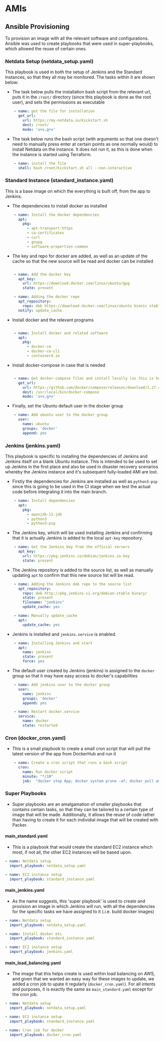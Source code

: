 # AMIs

## Ansible Provisioning

To provision an image with all the relevant software and configurations. Ansible was used to create playbooks that were used in super-playbooks, which allowed the reuse of certain ones.

### Netdata Setup (netdata_setup.yaml)

This playbook is used in both the setup of Jenkins and the Standard Instances, so that they all may be monitored. The tasks within it are shown below:
* The task below pulls the installation bash script from the relevant url, puts it in the `/root/` directory (since this playbook is done as the root user), and sets the permissions as executable
```yaml
    - name: get the file for installation
      get_url:
        url: https://my-netdata.io/kickstart.sh
        dest: /root/
        mode: 'u+x,g+x'
```
* The task below runs the bash script (with arguments so that one doesn't need to manually press enter at certain points as one normally would) to install Netdata on the instance. It does not run it, as this is done when the instance is started using Terraform.
```yaml
    - name: install the file
      shell: bash /root/kickstart.sh all --non-interactive
```

### Standard Instance (standard_instance.yaml)

This is a base image on which the everything is built off, from the app to Jenkins.
* The  dependencies to install docker as installed
```yaml
    - name: Install the docker dependencies
      apt:
        pkg:
          - apt-transport-https
          - ca-certificates
          - curl
          - gnupg
          - software-properties-common
```

* The key and repo for docker are added, as well as an update of the cache so that the new source will be read and docker can be installed
```yaml

    - name: Add the docker key
      apt_key:
        url: https://download.docker.com/linux/ubuntu/gpg
        state: present

    - name: Adding the docker repo
      apt_repository:
        repo: deb https://download.docker.com/linux/ubuntu bionic stable
      notify: update_cache
```

* Install docker and the relevant programs
```yaml

    - name: Install docker and related software
      apt:
        pkg:
          - docker-ce
          - docker-ce-cli
          - containerd.io
```

* Install docker-compose in case that is needed
```yaml

    - name: Get docker-compose files and install locally (as this is how it is done on Ubuntu)
      get_url:
        url: https://github.com/docker/compose/releases/download/1.27.4/docker-compose-Linux-x86_64
        dest: /usr/local/bin/docker-compose
        mode: 'u+x,g+x'
```

* Finally, set the Ubuntu default user in the docker group
```yaml
    - name: Add ubuntu user to the docker group
      user:
        name: ubuntu
        groups: 'docker'
        append: yes
```

### Jenkins (jenkins.yaml)

This playbook is specific to installing the dependencies of Jenkins and Jenkins itself on a blank Ubuntu instance. This is intended to be used to set up Jenkins in the first place and also be used in disaster recovery scenarios whereby the Jenkins instance and it's subsequent fully-loaded AMI are lost.

* Firstly the dependencies for Jenkins are installed as well as `python3-pip` since this is going to be used in the CI stage when we test the actual code before integrating it into the main branch.
```yaml
    - name: Install dependencies
      apt:
        pkg:
          - openjdk-11-jdk
          - python3
          - python3-pip
```

* The Jenkins key, which will be used installing Jenkins and confirming that it is actually Jenkins is added to the local `apt-key` repository.
```yaml
    - name: Get the Jenkins key from the official servers
      apt_key:
        url: https://pkg.jenkins.io/debian/jenkins.io.key
        state: present
```

* The Jenkins repository is added to the source list, as well as manually updating `apt` to confirm that this new source list will be read.
```yaml
    - name: Adding the Jenkins deb repo to the source list
      apt_repository:
        repo: deb http://pkg.jenkins-ci.org/debian-stable binary/
        state: present
        filename: "jenkins"
        update_cache: yes

    - name: Manually update_cache
      apt:
        update_cache: yes
```

* Jenkins is installed and `jenkins.service` is enabled.
```yaml
    - name: Installing Jenkins and start
      apt:
        name: jenkins
        state: present
        force: yes
```

* The default user created by Jenkins (jenkins) is assigned to the `docker` group so that it may have easy access to docker's capabilities
```yaml
    - name: Add jenkins user to the docker group
      user:
        name: jenkins
        groups: 'docker'
        append: yes

    - name: Restart docker.service
      service:
        name: docker
        state: restarted
```

### Cron (docker_cron.yaml)

* This is a small playbook to create a small cron script that will pull the latest version of the app from DockerHub and run it
```yaml
    - name: Create a cron script that runs a bash script
      cron:
        name: Run docker script
        minute: "*/10"
        job:  "docker stop App; docker system prune -af; docker pull amaanhub/eng74_final_project; docker run -d --name App -p 80:5000 amaanhub/eng74_final_project"
```

### Super Playbooks

* Super playbooks are an amalgamation of smaller playbooks that contains certain tasks, so that they can be tailored to a certain type of image that will be made. Additionally, it allows the reuse of code rather than having to create it for each individial image that will be created with Packer.

#### main_standard.yaml

* This is a playbook that would create the standard EC2 instance which most, if not all, the other EC2 instances will be based upon.

```yaml
- name: Netdata setup
  import_playbook: netdata_setup.yaml

- name: EC2 instance setup
  import_playbook: standard_instance.yaml
```

#### main_jenkins.yaml

* As the name suggests, this 'super playbook' is used to create and provision an image in which Jenkins will run, with all the dependencies for the specific tasks we have assigned to it (.i.e. build docker images)
```yaml
- name: Netdata setup
  import_playbook: netdata_setup.yaml

- name: Install docker etc
  import_playbook: standard_instance.yaml

- name: EC2 instance setup
  import_playbook: jenkins.yaml
```

#### main_load_balancing.yaml

* The image that this helps create is used within load balancing on AWS, and given that we wanted an easy way for these images to update, we added a cron job to upate it regularly (`docker_cron.yaml`). For all intents and purposes, it is exactly the same as `main_standard.yaml` except for the cron job.

```yaml
- name: Netdata setup
  import_playbook: netdata_setup.yaml

- name: EC2 instance setup
  import_playbook: standard_instance.yaml

- name: Cron job for docker
  import_playbook: docker_cron.yaml
```
